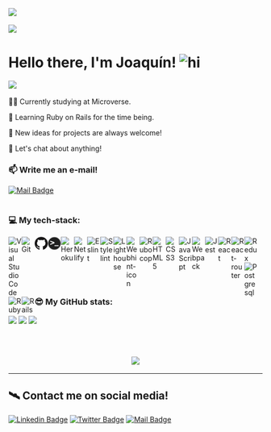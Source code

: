 
![](https://komarev.com/ghpvc/?username=kakalanp&color=ff69b4)

<img src="https://img.shields.io/badge/Joaquin-is Available for a Remote Work-ff69b4" />

# Hello there, I'm Joaquín! <img src="https://user-images.githubusercontent.com/1303154/88677602-1635ba80-d120-11ea-84d8-d263ba5fc3c0.gif" width="28" alt="hi">

<a alt="kakalanp's GitHub Profile Description" href="https://github.com/kakalanp" rel="noreferrer" target="_blank">
  <img src="https://readme-typing-svg.herokuapp.com?font=Monaco&duration=4000&color=FF69B4&multiline=true&width=800&height=60&lines=Full-stack+developer+fond+of+algorithms+%F0%9F%91%A8%E2%80%8D%F0%9F%92%BB%2C+I+like+exercising+%F0%9F%92%AA+;and+love+to+learn+new+things+%F0%9F%A4%93!">
</a>

👨‍🎓 Currently studying at Microverse.

🌱 Learning Ruby on Rails for the time being.

🤔 New ideas for projects are always welcome!

💬 Let's chat about anything!

### 📫 Write me an e-mail!

[![Mail Badge](https://img.shields.io/badge/-JoaquinGarridoLeccaZanetti-c0392b?style=flat&labelColor=c0392b&logo=gmail&logoColor=white)](mailto:jgarridoleccazanetti@gmail.com)
<br>
<br>

### 💻 My tech-stack: 

<img align="left" alt="Visual Studio Code" width="26px" src="https://github.com/get-icon/geticon/raw/master/icons/visual-studio-code.svg" />
<img align="left" alt="Git" width="26px" src="https://github.com/get-icon/geticon/raw/master/icons/git-icon.svg" />
<img align="left" alt="GitHub" width="26px" src="https://raw.githubusercontent.com/github/explore/78df643247d429f6cc873026c0622819ad797942/topics/github/github.png" />
<img align="left" alt="Terminal" width="26px" src="https://raw.githubusercontent.com/github/explore/80688e429a7d4ef2fca1e82350fe8e3517d3494d/topics/terminal/terminal.png" />
<img align="left" alt="Heroku" width="26px" src="https://github.com/get-icon/geticon/raw/master/icons/heroku-icon.svg" />
<img align="left" alt="Netlify" width="26px" src="https://github.com/get-icon/geticon/raw/master/icons/netlify.svg" />
<img align="left" alt="Eslint" width="26px" src="https://github.com/get-icon/geticon/raw/master/icons/eslint.svg" />
<img align="left" alt="Stylelint" width="26px" src="https://github.com/get-icon/geticon/raw/master/icons/stylelint.svg" />
<img align="left" alt="Lighthouse" width="26px" src="https://github.com/get-icon/geticon/raw/master/icons/lighthouse.svg" />
<img align="left" alt="Webhint-icon" width="26px" src="https://github.com/get-icon/geticon/raw/master/icons/webhint-icon.svg" />
<img align="left" alt="Rubocop" width="26px" src="https://github.com/get-icon/geticon/raw/master/icons/rubocop.svg" />

<img align="left" alt="HTML5" width="26px" src="https://github.com/get-icon/geticon/raw/master/icons/html-5.svg" />
<img align="left" alt="CSS3" width="26px" src="https://github.com/get-icon/geticon/raw/master/icons/css-3.svg" />
<img align="left" alt="JavaScript" width="26px" src="https://github.com/get-icon/geticon/raw/master/icons/javascript.svg" />
<img align="left" alt="Webpack" width="26px" src="https://github.com/get-icon/geticon/raw/master/icons/webpack.svg" />
<img align="left" alt="Jest" width="26px" src="https://github.com/get-icon/geticon/raw/master/icons/jest.svg" />
<img align="left" alt="React" width="26px" src="https://github.com/get-icon/geticon/raw/master/icons/react.svg" />
<img align="left" alt="React-router" width="26px" src="https://github.com/get-icon/geticon/raw/master/icons/react-router.svg" />
<img align="left" alt="Redux" width="26px" src="https://github.com/get-icon/geticon/raw/master/icons/redux.svg" />
<img align="left" alt="Postgresql" width="26px" src="https://github.com/get-icon/geticon/raw/master/icons/postgresql.svg" />
<img align="left" alt="Ruby" width="26px" src="https://github.com/get-icon/geticon/raw/master/icons/ruby.svg" />
<img align="left" alt="Rails" width="26px" src="https://github.com/get-icon/geticon/raw/master/icons/rails.svg" />


<br>
<br>
<br>

### 😎 My GitHub stats:

<a>
  <img align="center" src="https://github-readme-stats.vercel.app/api?username=kakalanp&show_icons=true&theme=dracula" />
</a>

<a>
  <img align="center" src="https://github-readme-stats.vercel.app/api/top-langs/?username=kakalanp&layout=compact&theme=dracula" />
</a>

<a>
  <img align="center" src="https://github-readme-streak-stats.herokuapp.com/?user=kakalanp&theme=dracula" />
</a>

<br>
<br>
<br>
<br>

<p align="center">
    <a alt="kakalanp's GitHub Profile Trophies" href="https://github.com/kakalanp" rel="noreferrer" target="_blank">
        <img src="https://github-profile-trophy.vercel.app/?username=kakalanp&&theme=darkhub&no-bg=true&no-frame=true&margin-w=50%">
    </a>
</p>

-----

## 🛰 Contact me on social media!

[![Linkedin Badge](https://img.shields.io/badge/-JoaquinGarridoLeccaZanetti-0e76a8?style=flat&labelColor=0e76a8&logo=linkedin&logoColor=white)](https://www.linkedin.com/in/joaquin-garrido-lecca-zanetti/) 
[![Twitter Badge](https://img.shields.io/badge/-@LeccaJoaquin-1ca0f1?style=flat&labelColor=1ca0f1&logo=twitter&logoColor=white&link=https://twitter.com/LeccaJoaquin)](https://twitter.com/LeccaJoaquin) 
[![Mail Badge](https://img.shields.io/badge/-JoaquinGarridoLeccaZanetti-c0392b?style=flat&labelColor=c0392b&logo=gmail&logoColor=white)](mailto:jgarridoleccazanetti@gmail.com)

